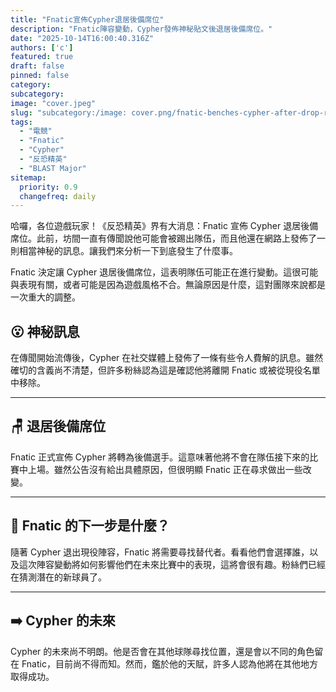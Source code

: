 ```yaml
---
title: "Fnatic宣佈Cypher退居後備席位"
description: "Fnatic陣容變動，Cypher發佈神秘貼文後退居後備席位。"
date: "2025-10-14T16:00:40.316Z"
authors: ['c']
featured: true
draft: false
pinned: false
category:
subcategory:
image: "cover.jpeg"
slug: "subcategory:/image: cover.png/fnatic-benches-cypher-after-drop-rumors"
tags:
  - "電競"
  - "Fnatic"
  - "Cypher"
  - "反恐精英"
  - "BLAST Major"
sitemap:
  priority: 0.9
  changefreq: daily
---
```


哈囉，各位遊戲玩家！《反恐精英》界有大消息：Fnatic 宣佈 Cypher 退居後備席位。此前，坊間一直有傳聞說他可能會被踢出隊伍，而且他還在網路上發佈了一則相當神秘的訊息。讓我們來分析一下到底發生了什麼事。

Fnatic 決定讓 Cypher 退居後備席位，這表明隊伍可能正在進行變動。這很可能與表現有關，或者可能是因為遊戲風格不合。無論原因是什麼，這對團隊來說都是一次重大的調整。

## 😮 神秘訊息

在傳聞開始流傳後，Cypher 在社交媒體上發佈了一條有些令人費解的訊息。雖然確切的含義尚不清楚，但許多粉絲認為這是確認他將離開 Fnatic 或被從現役名單中移除。

---

## 🪑 退居後備席位

Fnatic 正式宣佈 Cypher 將轉為後備選手。這意味著他將不會在隊伍接下來的比賽中上場。雖然公告沒有給出具體原因，但很明顯 Fnatic 正在尋求做出一些改變。

---

## 🤔 Fnatic 的下一步是什麼？

隨著 Cypher 退出現役陣容，Fnatic 將需要尋找替代者。看看他們會選擇誰，以及這次陣容變動將如何影響他們在未來比賽中的表現，這將會很有趣。粉絲們已經在猜測潛在的新球員了。

---

## ➡️ Cypher 的未來

Cypher 的未來尚不明朗。他是否會在其他球隊尋找位置，還是會以不同的角色留在 Fnatic，目前尚不得而知。然而，鑑於他的天賦，許多人認為他將在其他地方取得成功。